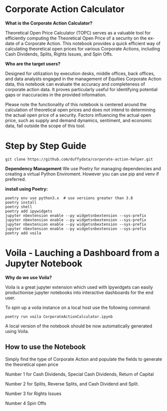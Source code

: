 # Corporate Action Calculator

**What is the Corporate Action Calculator?**

Theoretical Open Price Calculator (TOPC) serves as a valuable tool for efficiently computing the Theoretical Open Price of a security on the ex-date of a Corporate Action. This notebook provides a quick efficient way of calculating theoretical open prices for various Corporate Actions, including Cash Dividends, Splits, Rights Issues, and Spin Offs.

**Who are the target users?**

Designed for utilization by execution desks, middle offices, back offices, and data analysts engaged in the management of Equities Corporate Action data, this notebook can evaluate the accuracy and completeness of corporate action data. It proves particularly useful for identifying potential gaps or inaccuracies in the provided information.

Please note the functionality of this notebook is centered around the calculation of theoretical open prices and does not intend to determining the actual open price of a security. Factors influencing the actual open price, such as supply and demand dynamics, sentiment, and economic data, fall outside the scope of this tool.

# Step by Step Guide 

```
git clone https://github.com/duffydata/corporate-action-helper.git 
```
**Dependency Management**
We use Poetry for managing dependencies and creating a virtual Python Enviroment. However you can use pip and venv if preferred. 

**install using Poetry:**
```
poetry env use python3.x  # use versions greater than 3.8
poetry install
poetry shell
poetry add ipywidgets
jupyter nbextension enable --py widgetsnbextension --sys-prefix
jupyter nbextension enable --py widgetsnbextension --sys-prefix
jupyter nbextension enable --py widgetsnbextension --sys-prefix
jupyter nbextension enable --py widgetsnbextension --sys-prefix
poetry add voila
```

# Voila -  Lauching a Dashboard from a Jupyter Notebook 

**Why do we use Voila?**

Voila is a great jupyter extension which used with Ipywidgets can easily productionise jupyter notebooks into interactive dashboards for the end user. 

To spin up a voila instance on a local host use the following command: 
```
poetry run voila CorporateActionCalculator.ipynb
 ```
A local version of the notebook should be now automatically generated using Voila. 
## How to use the Notebook 

Simply find the type of Corporate Action and populate the fields to generate the theoretical open price

Number 1 for Cash Dividends, Special Cash Dividends, Return of Capital

Number 2 for Splits, Reverse Splits, and Cash Dividend and Split. 

Number 3 for Rights Issues

Number 4 Spin Offs

